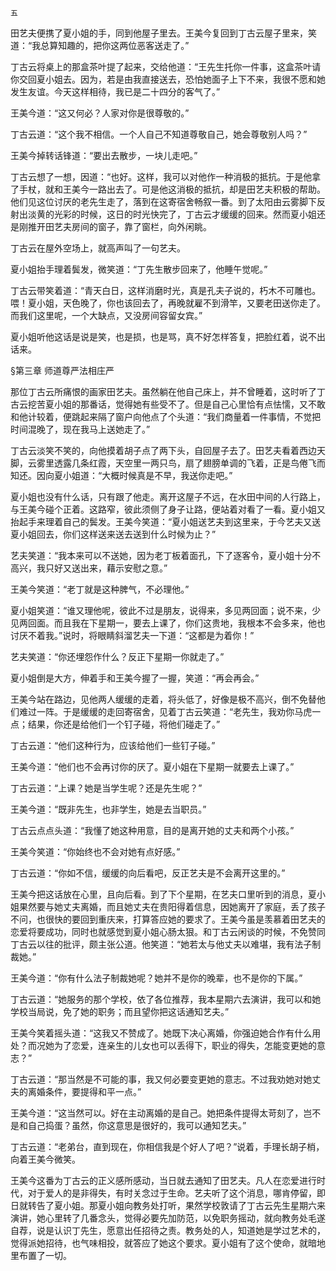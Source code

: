     五 

   田艺夫便携了夏小姐的手，同到他屋子里去。王美今复回到丁古云屋子里来，笑道：“我总算知趣的，把你这两位恶客送走了。”

   丁古云将桌上的那盒茶叶提了起来，交给他道：“王先生托你一件事，这盒茶叶请你交回夏小姐去。因为，若是由我直接送去，恐怕她面子上下不来，我很不愿和她发生友谊。今天这样相待，我已是二十四分的客气了。”

   王美今道：“这又何必？人家对你是很尊敬的。”

   丁古云道：“这个我不相信。一个人自己不知道尊敬自己，她会尊敬别人吗？”

   王美今掉转话锋道：“要出去散步，一块儿走吧。”

   丁古云想了一想，因道：“也好。这样，我可以对他作一种消极的抵抗。于是他拿了手杖，就和王美今一路出去了。可是他这消极的抵抗，却是田艺夫积极的帮助。他们见这位讨厌的老先生走了，落到在这寄宿舍畅叙一番。到了太阳由云雾脚下反射出淡黄的光彩的时候，这日的时光快完了，丁古云才缓缓的回来。然而夏小姐还是刚推开田艺夫房间的窗子，靠了窗栏，向外闲眺。

   丁古云在屋外空场上，就高声叫了一句艺夫。

   夏小姐抬手理着鬓发，微笑道：“丁先生散步回来了，他睡午觉呢。”

   丁古云带笑着道：“青天白日，这样消磨时光，真是孔夫子说的，朽木不可雕也。喂！夏小姐，天色晚了，你也该回去了，再晚就雇不到滑竿，又要老田送你走了。而我们这里呢，一个大缺点，又没房间容留女宾。”

   夏小姐听他这话是说是笑，也是损，也是骂，真不好怎样答复，把脸红着，说不出话来。

   §第三章 师道尊严法相庄严

   那位丁古云所痛恨的画家田艺夫。虽然躺在他自己床上，并不曾睡着，这时听了丁古云挖苦夏小姐的那番话，觉得她有些受不了。但是自己心里恰有点怯懦，又不敢和他计较着，便跳起来隔了窗户向他点了个头道：“我们商量着一件事情，不觉把时间混晚了，现在我马上送她走了。”

   丁古云淡笑不笑的，向他摸着胡子点了两下头，自回屋子去了。田艺夫看着西边天脚，云雾里透露几条红霞，天空里一两只鸟，扇了翅膀单调的飞着，正是鸟倦飞而知还。因向夏小姐道：“大概时候真是不早，我送你走吧。”

   夏小姐也没有什么话，只有跟了他走。离开这屋子不远，在水田中间的人行路上，与王美今碰个正着。这路窄，彼此须侧了身子让路，便站着对看了一看。夏小姐又抬起手来理着自己的鬓发。王美今笑道：“夏小姐送艺夫到这里来，于今艺夫又送夏小姐回去，你们这样送来送去送到什么时候为止？”

   艺夫笑道：“我本来可以不送她，因为老丁板着面孔，下了逐客令，夏小姐十分不高兴，我只好又送出来，藉示安慰之意。”

   王美今笑道：“老丁就是这种脾气，不必理他。”

   夏小姐笑道：“谁又理他呢，彼此不过是朋友，说得来，多见两回面；说不来，少见两回面。而且我在下星期一，要去上课了，你们这贵地，我根本不会多来，他也讨厌不着我。”说时，将眼睛斜溜艺夫一下道：“这都是为着你！”

   艺夫笑道：“你还埋怨作什么？反正下星期一你就走了。”

   夏小姐倒是大方，伸着手和王美今握了一握，笑道：“再会再会。”

   王美今站在路边，见他两人缓缓的走着，将头低了，好像是极不高兴，倒不免替他们难过一阵。于是缓缓的走回寄宿舍，见着丁古云笑道：“老先生，我劝你马虎一点；结果，你还是给他们一个钉子碰，将他们碰走了。”

   丁古云道：“他们这种行为，应该给他们一些钉子碰。”

   王美今道：“他们也不会再讨你的厌了。夏小姐在下星期一就要去上课了。”

   丁古云道：“上课？她是当学生呢？还是先生呢？”

   王美今道：“既非先生，也非学生，她是去当职员。”

   丁古云点点头道：“我懂了她这种用意，目的是离开她的丈夫和两个小孩。”

   王美今笑道：“你始终也不会对她有点好感。”

   丁古云道：“你如不信，缓缓的向后看吧，反正艺夫是不会离开这里的。”

   王美今把这话放在心里，且向后看。到了下个星期，在艺夫口里听到的消息，夏小姐果然要与她丈夫离婚，而且她丈夫在贵阳得着信息，因她离开了家庭，丢了孩子不问，也很快的要回到重庆来，打算答应她的要求了。王美今虽是羡慕着田艺夫的恋爱将要成功，同时也就感觉到夏小姐心肠太狠。和丁古云闲谈的时候，不免赞同丁古云以往的批评，颇主张公道。他笑道：“她若太与他丈夫以难堪，我有法子制裁她。”

   王美今道：“你有什么法子制裁她呢？她并不是你的晚辈，也不是你的下属。”

   丁古云道：“她服务的那个学校，依了各位推荐，我本星期六去演讲，我可以和她学校当局说，免了她的职务；而且望你把这话通知艺夫。”

   王美今笑着摇头道：“这我又不赞成了。她既下决心离婚，你强迫她合作有什么用处？而况她为了恋爱，连亲生的儿女也可以丢得下，职业的得失，怎能变更她的意志？”

   丁古云道：“那当然是不可能的事，我又何必要变更她的意志。不过我劝她对她丈夫的离婚条件，要提得和平一点。”

   王美今道：“这当然可以。好在主动离婚的是自己。她把条件提得太苛刻了，岂不是和自己捣蛋？虽然，你这意思是很好的，我可以通知艺夫。”

   丁古云道：“老弟台，直到现在，你相信我是个好人了吧？”说着，手理长胡子梢，向着王美今微笑。

   王美今这番为丁古云的正义感所感动，当日就去通知了田艺夫。凡人在恋爱进行时代，对于爱人的是非得失，有时关念过于生命。艺夫听了这个消息，哪肯停留，即日就转告了夏小姐。那夏小姐向教务处打听，果然学校敦请了丁古云先生星期六来演讲，她心里转了几番念头，觉得必要先加防范，以免职务摇动，就向教务处毛遂自荐，说是认识丁先生，愿意出任招待之责。教务处的人，知道她是学过艺术的，觉得派她招待，也气味相投，就答应了她这个要求。夏小姐有了这个使命，就暗地里布置了一切。

